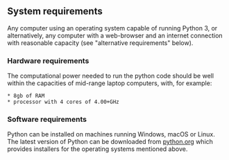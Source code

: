 System requirements
--------------------------
Any computer using an operating system capable of running Python 3, or alternatively, any computer with a web-browser and an internet connection with reasonable capacity (see "alternative requirements" below).

### Hardware requirements ###
The computational power needed to run the python code should be well within the capacities of mid-range laptop computers, with, for example:

    * 8gb of RAM 
    * processor with 4 cores of 4.00+GHz 

### Software requirements ###

Python can be installed on machines running Windows, macOS or Linux. The latest version of Python can be downloaded from [python.org](python.org) which provides installers for the operating systems mentioned above.

